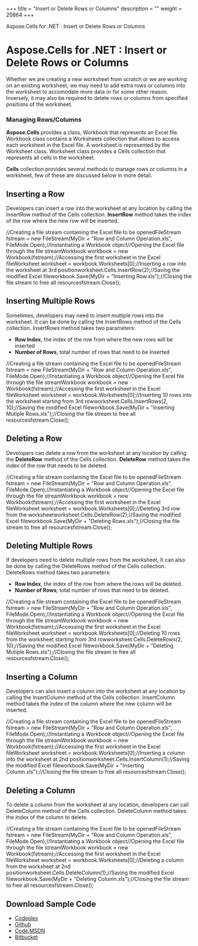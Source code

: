 +++
title = "Insert or Delete Rows or Columns" 
description = "" 
weight = 20864 
+++

Aspose.Cells for .NET : Insert or Delete Rows or Columns  

# Aspose.Cells for .NET : Insert or Delete Rows or Columns


Whether we are creating a new worksheet from scratch or we are working on an existing worksheet, we may need to add extra rows or columns into the worksheet to accomodate more data or for some other reason. Inversely, it may also be required to delete rows or columns from specified positions of the worksheet.

### Managing Rows/Columns

**Aspose.Cells** provides a class, Workbook that represents an Excel file. Workbook class contains a Worksheets collection that allows to access each worksheet in the Excel file. A worksheet is represented by the Worksheet class. Worksheet class provides a Cells collection that represents all cells in the worksheet.

**Cells** collection provides several methods to manage rows or columns in a worksheet, few of these are discussed below in more detail.

## Inserting a Row

Developers can insert a row into the worksheet at any location by calling the InsertRow method of the Cells collection. **InsertRow** method takes the index of the row where the new row will be inserted.

//Creating a file stream containing the Excel file to be openedFileStream fstream = new FileStream(MyDir + "Row and Column Operation.xls", FileMode.Open);//Instantiating a Workbook object//Opening the Excel file through the file streamWorkbook workbook = new Workbook(fstream);//Accessing the first worksheet in the Excel fileWorksheet worksheet = workbook.Worksheets\[0\];//Inserting a row into the worksheet at 3rd positionworksheet.Cells.InsertRow(2);//Saving the modified Excel fileworkbook.Save(MyDir + "Inserting Row.xls");//Closing the file stream to free all resourcesfstream.Close();

## Inserting Multiple Rows

Sometimes, developers may need to insert multiple rows into the worksheet. It can be done by calling the InsertRows method of the Cells collection. InsertRows method takes two parameters:

*   **Row Index**, the index of the row from where the new rows will be inserted
*   **Number of Rows**, total number of rows that need to be inserted

//Creating a file stream containing the Excel file to be openedFileStream fstream = new FileStream(MyDir + "Row and Column Operation.xls", FileMode.Open);//Instantiating a Workbook object//Opening the Excel file through the file streamWorkbook workbook = new Workbook(fstream);//Accessing the first worksheet in the Excel fileWorksheet worksheet = workbook.Worksheets\[0\];//Inserting 10 rows into the worksheet starting from 3rd rowworksheet.Cells.InsertRows(2, 10);//Saving the modified Excel fileworkbook.Save(MyDir + "Inserting Mutiple Rows.xls");//Closing the file stream to free all resourcesfstream.Close();

## Deleting a Row

Developers can delete a row from the worksheet at any location by calling the **DeleteRow** method of the Cells collection. **DeleteRow** method takes the index of the row that needs to be deleted.

//Creating a file stream containing the Excel file to be openedFileStream fstream = new FileStream(MyDir + "Row and Column Operation.xls", FileMode.Open);//Instantiating a Workbook object//Opening the Excel file through the file streamWorkbook workbook = new Workbook(fstream);//Accessing the first worksheet in the Excel fileWorksheet worksheet = workbook.Worksheets\[0\];//Deleting 3rd row from the worksheetworksheet.Cells.DeleteRow(2);//Saving the modified Excel fileworkbook.Save(MyDir + "Deleting Rows.xls");//Closing the file stream to free all resourcesfstream.Close();

## Deleting Multiple Rows

If developers need to delete multiple rows from the worksheet, It can also be done by calling the DeleteRows method of the Cells collection. DeleteRows method takes two parameters:

*   **Row Index**, the index of the row from where the rows will be deleted.
*   **Number of Rows**, total number of rows that need to be deleted.

//Creating a file stream containing the Excel file to be openedFileStream fstream = new FileStream(MyDir + "Row and Column Operation.xls", FileMode.Open);//Instantiating a Workbook object//Opening the Excel file through the file streamWorkbook workbook = new Workbook(fstream);//Accessing the first worksheet in the Excel fileWorksheet worksheet = workbook.Worksheets\[0\];//Deleting 10 rows from the worksheet starting from 3rd rowworksheet.Cells.DeleteRows(2, 10);//Saving the modified Excel fileworkbook.Save(MyDir + "Deleting Mutiple Rows.xls");//Closing the file stream to free all resourcesfstream.Close();

## Inserting a Column

Developers can also insert a column into the worksheet at any location by calling the InsertColumn method of the Cells collection. InsertColumn method takes the index of the column where the new column will be inserted.

//Creating a file stream containing the Excel file to be openedFileStream fstream = new FileStream(MyDir + "Row and Column Operation.xls", FileMode.Open);//Instantiating a Workbook object//Opening the Excel file through the file streamWorkbook workbook = new Workbook(fstream);//Accessing the first worksheet in the Excel fileWorksheet worksheet = workbook.Worksheets\[0\];//Inserting a column into the worksheet at 2nd positionworksheet.Cells.InsertColumn(1);//Saving the modified Excel fileworkbook.Save(MyDir + "Inserting Column.xls");//Closing the file stream to free all resourcesfstream.Close();

## Deleting a Column

To delete a column from the worksheet at any location, developers can call DeleteColumn method of the Cells collection. DeleteColumn method takes the index of the column to delete.

//Creating a file stream containing the Excel file to be openedFileStream fstream = new FileStream(MyDir + "Row and Column Operation.xls", FileMode.Open);//Instantiating a Workbook object//Opening the Excel file through the file streamWorkbook workbook = new Workbook(fstream);//Accessing the first worksheet in the Excel fileWorksheet worksheet = workbook.Worksheets\[0\];//Deleting a column from the worksheet at 2nd positionworksheet.Cells.DeleteColumn(1);//Saving the modified Excel fileworkbook.Save(MyDir + "Deleting Column.xls");//Closing the file stream to free all resourcesfstream.Close();

## Download Sample Code

*   [Codeplex](https://asposecellsopenxml.codeplex.com/releases/view/619160)
*   [Github](https://github.com/aspose-cells/Aspose.Cells-for-.NET/releases/tag/MissingFeaturesOpenXMLExcelv1.1)
*   [Code.MSDN](https://code.msdn.microsoft.com/AsposeCells-Features-8fba7c3c)
*   [Bitbucket](https://bitbucket.org/asposemarketplace/aspose-for-openxml/downloads/Work%20with%20Rows%20n%20Columns%20%28Aspose.Cells%29.zip)


